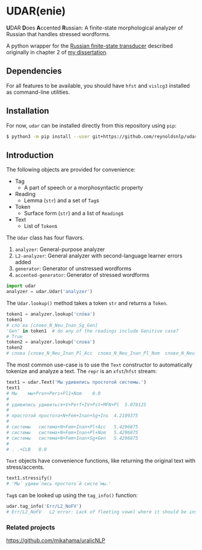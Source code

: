 # UDAR(enie)

**U**DAR **D**oes **A**ccented **R**ussian: A finite-state morphological
analyzer of Russian that handles stressed wordforms.

A python wrapper for the [Russian finite-state
transducer](https://victorio.uit.no/langtech/trunk/langs/rus/) described
originally in chapter 2 of [my dissertation](http://hdl.handle.net/10037/9685).

## Dependencies

For all features to be available, you should have `hfst` and `vislcg3`
installed as command-line utilities.

## Installation

For now, `udar` can be installed directly from this repository using `pip`:

```bash
$ python3 -m pip install --user git+https://github.com/reynoldsnlp/udar
```

## Introduction

The following objects are provided for convenience:

* Tag
    * A part of speech or a morphosyntactic property
* Reading
    * Lemma (`str`) and a set of `Tag`s
* Token
    * Surface form (`str`) and a list of `Reading`s
* Text
    * List of `Token`s

The `Udar` class has four flavors.

1. `analyzer`: General-purpose analyzer
1. `L2-analyzer`: General analyzer with second-language learner errors added
1. `generator`: Generator of unstressed wordforms
1. `accented-generator`: Generator of stressed wordforms

```python
import udar
analyzer = udar.Udar('analyzer')
```

The `Udar.lookup()` method takes a token `str` and returns a `Token`.

```python
token1 = analyzer.lookup('сло́ва')
token1
# сло́ва [слово_N_Neu_Inan_Sg_Gen]
'Gen' in token1  # do any of the readings include Genitive case?
# True
token2 = analyzer.lookup('слова')
token2
# слова [слово_N_Neu_Inan_Pl_Acc  слово_N_Neu_Inan_Pl_Nom  слово_N_Neu_Inan_Sg_Gen]
```

The most common use-case is to use the `Text` constructor to automatically
tokenize and analyze a text. The `repr` is an `xfst`/`hfst` stream:

```python
text1 = udar.Text('Мы удивились простотой системы.')
text1
# Мы	мы+Pron+Pers+Pl1+Nom	0.0
# 
# удивились	удивиться+V+Perf+IV+Pst+MFN+Pl	5.078125
# 
# простотой	простота+N+Fem+Inan+Sg+Ins	4.2109375
# 
# системы	система+N+Fem+Inan+Pl+Acc	5.4296875
# системы	система+N+Fem+Inan+Pl+Nom	5.4296875
# системы	система+N+Fem+Inan+Sg+Gen	5.4296875
# 
# .	.+CLB	0.0
```

`Text` objects have convenience functions, like returning the original text
with stress/accents.

```python
text1.stressify()
# 'Мы́ удиви́лись простото́й систе́мы.'
```

`Tag`s can be looked up using the `tag_info()` function:

```python
udar.tag_info('Err/L2_NoFV')
# Err/L2_NoFV	L2 error: Lack of fleeting vowel where it should be inserted, e.g. окн (compare окон)
```

### Related projects

https://github.com/mikahama/uralicNLP
